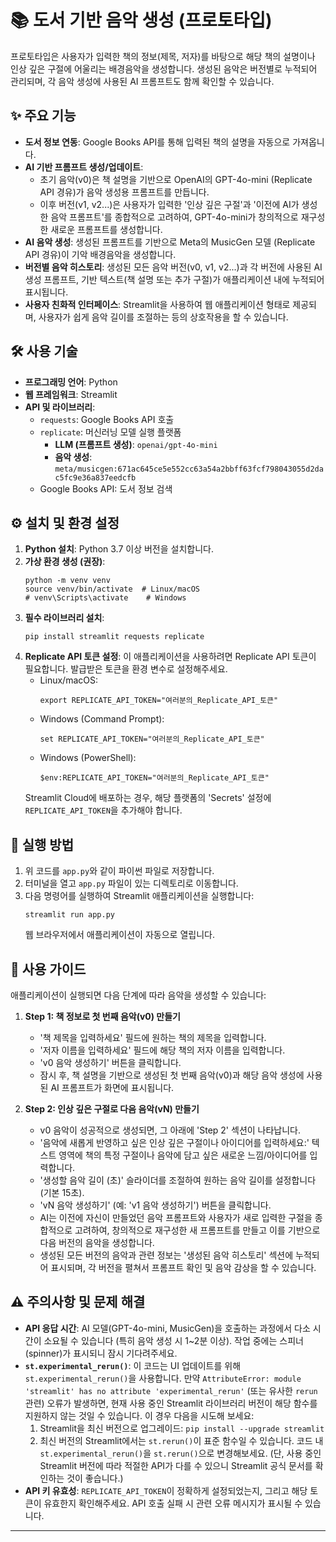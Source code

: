 # 📚 도서 기반 음악 생성 (프로토타입)

프로토타입은 사용자가 입력한 책의 정보(제목, 저자)를 바탕으로 해당 책의 설명이나 인상 깊은 구절에 어울리는 배경음악을 생성합니다. 생성된 음악은 버전별로 누적되어 관리되며, 각 음악 생성에 사용된 AI 프롬프트도 함께 확인할 수 있습니다.

## ✨ 주요 기능

*   **도서 정보 연동**: Google Books API를 통해 입력된 책의 설명을 자동으로 가져옵니다.
*   **AI 기반 프롬프트 생성/업데이트**:
    *   초기 음악(v0)은 책 설명을 기반으로 OpenAI의 GPT-4o-mini (Replicate API 경유)가 음악 생성용 프롬프트를 만듭니다.
    *   이후 버전(v1, v2...)은 사용자가 입력한 '인상 깊은 구절'과 '이전에 AI가 생성한 음악 프롬프트'를 종합적으로 고려하여, GPT-4o-mini가 창의적으로 재구성한 새로운 프롬프트를 생성합니다.
*   **AI 음악 생성**: 생성된 프롬프트를 기반으로 Meta의 MusicGen 모델 (Replicate API 경유)이 기악 배경음악을 생성합니다.
*   **버전별 음악 히스토리**: 생성된 모든 음악 버전(v0, v1, v2...)과 각 버전에 사용된 AI 생성 프롬프트, 기반 텍스트(책 설명 또는 추가 구절)가 애플리케이션 내에 누적되어 표시됩니다.
*   **사용자 친화적 인터페이스**: Streamlit을 사용하여 웹 애플리케이션 형태로 제공되며, 사용자가 쉽게 음악 길이를 조절하는 등의 상호작용을 할 수 있습니다.

## 🛠️ 사용 기술

*   **프로그래밍 언어**: Python
*   **웹 프레임워크**: Streamlit
*   **API 및 라이브러리**:
    *   `requests`: Google Books API 호출
    *   `replicate`: 머신러닝 모델 실행 플랫폼
        *   **LLM (프롬프트 생성)**: `openai/gpt-4o-mini`
        *   **음악 생성**: `meta/musicgen:671ac645ce5e552cc63a54a2bbff63fcf798043055d2dac5fc9e36a837eedcfb`
    *   Google Books API: 도서 정보 검색

## ⚙️ 설치 및 환경 설정

1.  **Python 설치**: Python 3.7 이상 버전을 설치합니다.
2.  **가상 환경 생성 (권장)**:
    ```
    python -m venv venv
    source venv/bin/activate  # Linux/macOS
    # venv\Scripts\activate    # Windows
    ```
3.  **필수 라이브러리 설치**:
    ```
    pip install streamlit requests replicate
    ```
4.  **Replicate API 토큰 설정**:
    이 애플리케이션을 사용하려면 Replicate API 토큰이 필요합니다. 발급받은 토큰을 환경 변수로 설정해주세요.
    *   Linux/macOS:
        ```
        export REPLICATE_API_TOKEN="여러분의_Replicate_API_토큰"
        ```
    *   Windows (Command Prompt):
        ```
        set REPLICATE_API_TOKEN="여러분의_Replicate_API_토큰"
        ```
    *   Windows (PowerShell):
        ```
        $env:REPLICATE_API_TOKEN="여러분의_Replicate_API_토큰"
        ```
    Streamlit Cloud에 배포하는 경우, 해당 플랫폼의 'Secrets' 설정에 `REPLICATE_API_TOKEN`을 추가해야 합니다.

## 🚀 실행 방법

1.  위 코드를 `app.py`와 같이 파이썬 파일로 저장합니다.
2.  터미널을 열고 `app.py` 파일이 있는 디렉토리로 이동합니다.
3.  다음 명령어를 실행하여 Streamlit 애플리케이션을 실행합니다:
    ```
    streamlit run app.py
    ```
    웹 브라우저에서 애플리케이션이 자동으로 열립니다.

## 📖 사용 가이드

애플리케이션이 실행되면 다음 단계에 따라 음악을 생성할 수 있습니다:

1.  **Step 1: 책 정보로 첫 번째 음악(v0) 만들기**
    *   '책 제목을 입력하세요' 필드에 원하는 책의 제목을 입력합니다.
    *   '저자 이름을 입력하세요' 필드에 해당 책의 저자 이름을 입력합니다.
    *   'v0 음악 생성하기' 버튼을 클릭합니다.
    *   잠시 후, 책 설명을 기반으로 생성된 첫 번째 음악(v0)과 해당 음악 생성에 사용된 AI 프롬프트가 화면에 표시됩니다.

2.  **Step 2: 인상 깊은 구절로 다음 음악(vN) 만들기**
    *   v0 음악이 성공적으로 생성되면, 그 아래에 'Step 2' 섹션이 나타납니다.
    *   '음악에 새롭게 반영하고 싶은 인상 깊은 구절이나 아이디어를 입력하세요:' 텍스트 영역에 책의 특정 구절이나 음악에 담고 싶은 새로운 느낌/아이디어를 입력합니다.
    *   '생성할 음악 길이 (초)' 슬라이더를 조절하여 원하는 음악 길이를 설정합니다 (기본 15초).
    *   'vN 음악 생성하기' (예: 'v1 음악 생성하기') 버튼을 클릭합니다.
    *   AI는 이전에 자신이 만들었던 음악 프롬프트와 사용자가 새로 입력한 구절을 종합적으로 고려하여, 창의적으로 재구성한 새 프롬프트를 만들고 이를 기반으로 다음 버전의 음악을 생성합니다.
    *   생성된 모든 버전의 음악과 관련 정보는 '생성된 음악 히스토리' 섹션에 누적되어 표시되며, 각 버전을 펼쳐서 프롬프트 확인 및 음악 감상을 할 수 있습니다.

## ⚠️ 주의사항 및 문제 해결

*   **API 응답 시간**: AI 모델(GPT-4o-mini, MusicGen)을 호출하는 과정에서 다소 시간이 소요될 수 있습니다 (특히 음악 생성 시 1~2분 이상). 작업 중에는 스피너(spinner)가 표시되니 잠시 기다려주세요.
*   **`st.experimental_rerun()`**: 이 코드는 UI 업데이트를 위해 `st.experimental_rerun()`을 사용합니다. 만약 `AttributeError: module 'streamlit' has no attribute 'experimental_rerun'` (또는 유사한 `rerun` 관련) 오류가 발생하면, 현재 사용 중인 Streamlit 라이브러리 버전이 해당 함수를 지원하지 않는 것일 수 있습니다. 이 경우 다음을 시도해 보세요:
    1.  Streamlit을 최신 버전으로 업그레이드: `pip install --upgrade streamlit`
    2.  최신 버전의 Streamlit에서는 `st.rerun()`이 표준 함수일 수 있습니다. 코드 내 `st.experimental_rerun()`을 `st.rerun()`으로 변경해보세요. (단, 사용 중인 Streamlit 버전에 따라 적절한 API가 다를 수 있으니 Streamlit 공식 문서를 확인하는 것이 좋습니다.)
*   **API 키 유효성**: `REPLICATE_API_TOKEN`이 정확하게 설정되었는지, 그리고 해당 토큰이 유효한지 확인해주세요. API 호출 실패 시 관련 오류 메시지가 표시될 수 있습니다.

---
